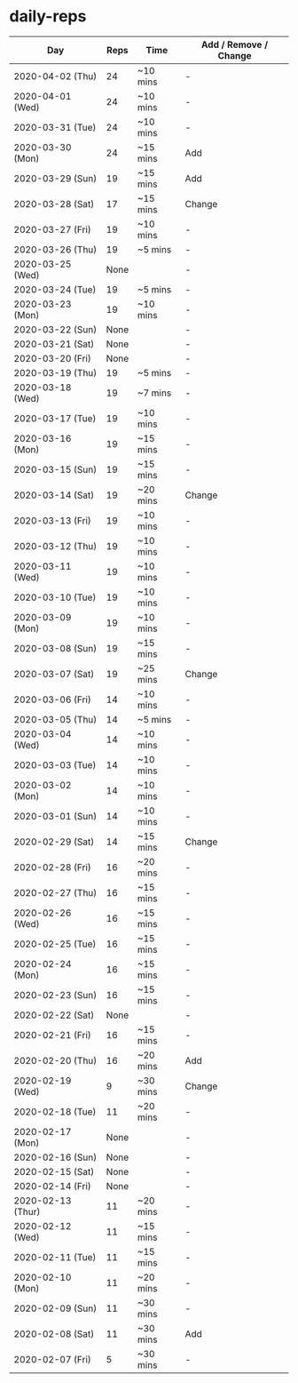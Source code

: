# daily-reps

| Day | Reps | Time | Add / Remove / Change |
|-|-|-|-|
| 2020-04-02 (Thu) | 24 | ~10 mins | - |
| 2020-04-01 (Wed) | 24 | ~10 mins | - |
| 2020-03-31 (Tue) | 24 | ~10 mins | - |
| 2020-03-30 (Mon) | 24 | ~15 mins | Add |
| 2020-03-29 (Sun) | 19 | ~15 mins | Add |
| 2020-03-28 (Sat) | 17 | ~15 mins | Change |
| 2020-03-27 (Fri) | 19 | ~10 mins | - |
| 2020-03-26 (Thu) | 19 | ~5 mins | - |
| 2020-03-25 (Wed) | None |  | - |
| 2020-03-24 (Tue) | 19 | ~5 mins | - |
| 2020-03-23 (Mon) | 19 | ~10 mins | - |
| 2020-03-22 (Sun) | None | | - |
| 2020-03-21 (Sat) | None | | - |
| 2020-03-20 (Fri) | None | | - |
| 2020-03-19 (Thu) | 19 | ~5 mins | - |
| 2020-03-18 (Wed) | 19 | ~7 mins | - |
| 2020-03-17 (Tue) | 19 | ~10 mins | - |
| 2020-03-16 (Mon) | 19 | ~15 mins | - |
| 2020-03-15 (Sun) | 19 | ~15 mins | - |
| 2020-03-14 (Sat) | 19 | ~20 mins | Change |
| 2020-03-13 (Fri) | 19 | ~10 mins | - |
| 2020-03-12 (Thu) | 19 | ~10 mins | - |
| 2020-03-11 (Wed) | 19 | ~10 mins | - |
| 2020-03-10 (Tue) | 19 | ~10 mins | - |
| 2020-03-09 (Mon) | 19 | ~10 mins | - |
| 2020-03-08 (Sun) | 19 | ~15 mins | - |
| 2020-03-07 (Sat) | 19 | ~25 mins | Change |
| 2020-03-06 (Fri) | 14 | ~10 mins | - |
| 2020-03-05 (Thu) | 14 | ~5 mins | - |
| 2020-03-04 (Wed) | 14 | ~10 mins | - |
| 2020-03-03 (Tue) | 14 | ~10 mins | - |
| 2020-03-02 (Mon) | 14 | ~10 mins | - |
| 2020-03-01 (Sun) | 14 | ~10 mins | - |
| 2020-02-29 (Sat) | 14 | ~15 mins | Change |
| 2020-02-28 (Fri) | 16 | ~20 mins | - |
| 2020-02-27 (Thu) | 16 | ~15 mins | - |
| 2020-02-26 (Wed) | 16 | ~15 mins | - |
| 2020-02-25 (Tue) | 16 | ~15 mins | - |
| 2020-02-24 (Mon) | 16 | ~15 mins | - |
| 2020-02-23 (Sun) | 16 | ~15 mins | - |
| 2020-02-22 (Sat) | None |  | - |
| 2020-02-21 (Fri) | 16 | ~15 mins | - |
| 2020-02-20 (Thu) | 16 | ~20 mins | Add |
| 2020-02-19 (Wed) | 9 | ~30 mins | Change |
| 2020-02-18 (Tue) | 11 | ~20 mins | - |
| 2020-02-17 (Mon) | None | | - |
| 2020-02-16 (Sun) | None | | - |
| 2020-02-15 (Sat) | None | | - |
| 2020-02-14 (Fri) | None | | - |
| 2020-02-13 (Thur) | 11 | ~20 mins | - |
| 2020-02-12 (Wed) | 11 | ~15 mins | - |
| 2020-02-11 (Tue) | 11 | ~15 mins | - |
| 2020-02-10 (Mon) | 11 | ~20 mins | - |
| 2020-02-09 (Sun) | 11 | ~30 mins | - |
| 2020-02-08 (Sat) | 11 | ~30 mins | Add |
| 2020-02-07 (Fri) | 5 | ~30 mins | - |
